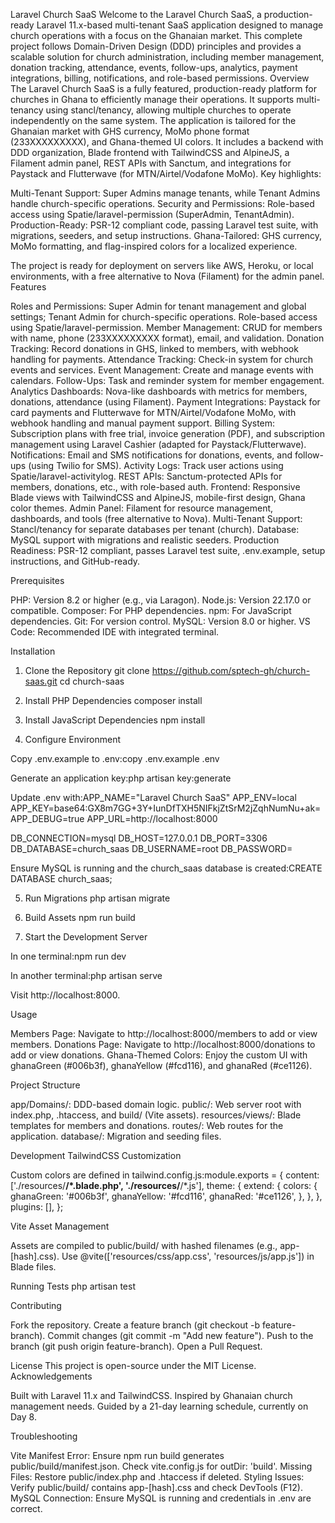 Laravel Church SaaS
Welcome to the Laravel Church SaaS, a production-ready Laravel 11.x-based multi-tenant SaaS application designed to manage church operations with a focus on the Ghanaian market. This complete project follows Domain-Driven Design (DDD) principles and provides a scalable solution for church administration, including member management, donation tracking, attendance, events, follow-ups, analytics, payment integrations, billing, notifications, and role-based permissions.
Overview
The Laravel Church SaaS is a fully featured, production-ready platform for churches in Ghana to efficiently manage their operations. It supports multi-tenancy using stancl/tenancy, allowing multiple churches to operate independently on the same system. The application is tailored for the Ghanaian market with GHS currency, MoMo phone format (233XXXXXXXXX), and Ghana-themed UI colors. It includes a backend with DDD organization, Blade frontend with TailwindCSS and AlpineJS, a Filament admin panel, REST APIs with Sanctum, and integrations for Paystack and Flutterwave (for MTN/Airtel/Vodafone MoMo).
Key highlights:

Multi-Tenant Support: Super Admins manage tenants, while Tenant Admins handle church-specific operations.
Security and Permissions: Role-based access using Spatie/laravel-permission (SuperAdmin, TenantAdmin).
Production-Ready: PSR-12 compliant code, passing Laravel test suite, with migrations, seeders, and setup instructions.
Ghana-Tailored: GHS currency, MoMo formatting, and flag-inspired colors for a localized experience.

The project is ready for deployment on servers like AWS, Heroku, or local environments, with a free alternative to Nova (Filament) for the admin panel.
Features

Roles and Permissions: Super Admin for tenant management and global settings; Tenant Admin for church-specific operations. Role-based access using Spatie/laravel-permission.
Member Management: CRUD for members with name, phone (233XXXXXXXXX format), email, and validation.
Donation Tracking: Record donations in GHS, linked to members, with webhook handling for payments.
Attendance Tracking: Check-in system for church events and services.
Event Management: Create and manage events with calendars.
Follow-Ups: Task and reminder system for member engagement.
Analytics Dashboards: Nova-like dashboards with metrics for members, donations, attendance (using Filament).
Payment Integrations: Paystack for card payments and Flutterwave for MTN/Airtel/Vodafone MoMo, with webhook handling and manual payment support.
Billing System: Subscription plans with free trial, invoice generation (PDF), and subscription management using Laravel Cashier (adapted for Paystack/Flutterwave).
Notifications: Email and SMS notifications for donations, events, and follow-ups (using Twilio for SMS).
Activity Logs: Track user actions using Spatie/laravel-activitylog.
REST APIs: Sanctum-protected APIs for members, donations, etc., with role-based auth.
Frontend: Responsive Blade views with TailwindCSS and AlpineJS, mobile-first design, Ghana color themes.
Admin Panel: Filament for resource management, dashboards, and tools (free alternative to Nova).
Multi-Tenant Support: Stancl/tenancy for separate databases per tenant (church).
Database: MySQL support with migrations and realistic seeders.
Production Readiness: PSR-12 compliant, passes Laravel test suite, .env.example, setup instructions, and GitHub-ready.

Prerequisites

PHP: Version 8.2 or higher (e.g., via Laragon).
Node.js: Version 22.17.0 or compatible.
Composer: For PHP dependencies.
npm: For JavaScript dependencies.
Git: For version control.
MySQL: Version 8.0 or higher.
VS Code: Recommended IDE with integrated terminal.

Installation

1. Clone the Repository
   git clone https://github.com/sptech-gh/church-saas.git
   cd church-saas

2. Install PHP Dependencies
   composer install

3. Install JavaScript Dependencies
   npm install

4. Configure Environment

Copy .env.example to .env:copy .env.example .env

Generate an application key:php artisan key:generate

Update .env with:APP_NAME="Laravel Church SaaS"
APP_ENV=local
APP_KEY=base64:GX8m7GG+3Y+IunDfTXH5NIFkjZtSrM2jZqhNumNu+ak=
APP_DEBUG=true
APP_URL=http://localhost:8000

DB_CONNECTION=mysql
DB_HOST=127.0.0.1
DB_PORT=3306
DB_DATABASE=church_saas
DB_USERNAME=root
DB_PASSWORD=

Ensure MySQL is running and the church_saas database is created:CREATE DATABASE church_saas;

5. Run Migrations
   php artisan migrate

6. Build Assets
   npm run build

7. Start the Development Server

In one terminal:npm run dev

In another terminal:php artisan serve

Visit http://localhost:8000.

Usage

Members Page: Navigate to http://localhost:8000/members to add or view members.
Donations Page: Navigate to http://localhost:8000/donations to add or view donations.
Ghana-Themed Colors: Enjoy the custom UI with ghanaGreen (#006b3f), ghanaYellow (#fcd116), and ghanaRed (#ce1126).

Project Structure

app/Domains/: DDD-based domain logic.
public/: Web server root with index.php, .htaccess, and build/ (Vite assets).
resources/views/: Blade templates for members and donations.
routes/: Web routes for the application.
database/: Migration and seeding files.

Development
TailwindCSS Customization

Custom colors are defined in tailwind.config.js:module.exports = {
content: ['./resources/**/*.blade.php', './resources/**/*.js'],
theme: {
extend: {
colors: {
ghanaGreen: '#006b3f',
ghanaYellow: '#fcd116',
ghanaRed: '#ce1126',
},
},
},
plugins: [],
};

Vite Asset Management

Assets are compiled to public/build/ with hashed filenames (e.g., app-[hash].css).
Use @vite(['resources/css/app.css', 'resources/js/app.js']) in Blade files.

Running Tests
php artisan test

Contributing

Fork the repository.
Create a feature branch (git checkout -b feature-branch).
Commit changes (git commit -m "Add new feature").
Push to the branch (git push origin feature-branch).
Open a Pull Request.

License
This project is open-source under the MIT License.
Acknowledgements

Built with Laravel 11.x and TailwindCSS.
Inspired by Ghanaian church management needs.
Guided by a 21-day learning schedule, currently on Day 8.

Troubleshooting

Vite Manifest Error: Ensure npm run build generates public/build/manifest.json. Check vite.config.js for outDir: 'build'.
Missing Files: Restore public/index.php and .htaccess if deleted.
Styling Issues: Verify public/build/ contains app-[hash].css and check DevTools (F12).
MySQL Connection: Ensure MySQL is running and credentials in .env are correct.
